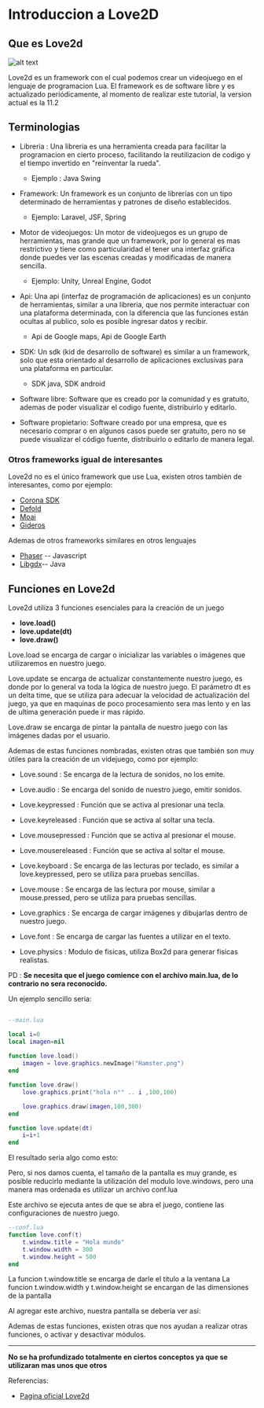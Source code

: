# Introduccion a Love2D

## Que es Love2d

![alt text](https://pbs.twimg.com/profile_images/698939763353481216/pDuLHUDg_400x400.png)

Love2d es un framework con el cual podemos crear un videojuego en el lenguaje de programacion Lua.
El framework es de software libre y es actualizado periódicamente, al momento de realizar este tutorial, la version actual es la 11.2

## Terminologias

* Libreria : Una libreria es una herramienta creada para facilitar la programacion en cierto proceso, facilitando la reutilizacion de codigo y el tiempo invertido en "reinventar la rueda".
	* Ejemplo : Java Swing
	
* Framework: Un framework es un conjunto de librerías con un tipo determinado de herramientas y patrones de diseño establecidos.
	* Ejemplo: Laravel, JSF, Spring
	
* Motor de videojuegos: Un motor de videojuegos es un grupo de herramientas, mas grande que un framework, por lo general es mas restrictivo y tiene como particularidad el tener una interfaz gráfica donde puedes ver las escenas creadas y modificadas de manera sencilla.
	* Ejemplo: Unity, Unreal Engine, Godot
	
* Api: Una api (interfaz de programación de aplicaciones) es un conjunto de herramientas, similar a una libreria, que nos permite interactuar con una plataforma determinada, con la diferencia que las funciones están ocultas al publico, solo es posible ingresar datos y recibir.
	*  Api de Google maps, Api de Google Earth
	
* SDK: Un sdk (kid de desarrollo de software) es similar a un framework, solo que esta orientado al desarrollo de aplicaciones exclusivas para una plataforma en particular.
	* SDK java, SDK android
	
* Software libre: Software que es creado por la comunidad y es gratuito, ademas de poder visualizar el codigo fuente, distribuirlo y editarlo.

* Software propietario: Software creado por una empresa, que es necesario comprar o en algunos casos puede ser gratuito, pero no se puede visualizar el código fuente, distribuirlo o editarlo de manera legal.

### Otros frameworks igual de interesantes

Love2d no es el único framework que use Lua, existen otros también de interesantes, como por ejemplo:

*	[Corona SDK](https://coronalabs.com/)
*	[Defold](https://www.defold.com/)
*	[Moai](https://moaiwebsite.github.io/)
*  [Gideros](http://giderosmobile.com/)

Ademas de otros frameworks similares en otros lenguajes

*	[Phaser](https://phaser.io/) -- Javascript
*	[Libgdx](https://libgdx.badlogicgames.com/)-- Java

## Funciones en Love2d

Love2d utiliza 3 funciones esenciales para la creación de un juego

*	**love.load()**
*	**love.update(dt)**
*	**love.draw()**

Love.load se encarga de cargar o inicializar las variables o imágenes que utilizaremos en nuestro juego.

Love.update se encarga de actualizar constantemente nuestro juego, es donde por lo general va toda la lógica de nuestro juego.
El parámetro dt es un delta time, que se utiliza para adecuar la velocidad de actualización del juego, ya que en maquinas de poco procesamiento sera mas lento y en las de ultima generación puede ir mas rápido.

Love.draw se encarga de pintar la pantalla de nuestro juego con las imágenes dadas por el usuario.

Ademas de estas funciones nombradas, existen otras que también son muy útiles para la creación de un videjuego, como por ejemplo:

*	Love.sound : Se encarga de la lectura de sonidos, no los emite.
*	Love.audio : Se encarga del sonido de nuestro juego, emitir sonidos.

*	Love.keypressed : Función que se activa al presionar una tecla.
*	Love.keyreleased : Función que se activa al soltar una tecla.
*	Love.mousepressed : Función que se activa al presionar el mouse.
*	Love.mousereleased : Función que se activa al soltar el mouse.
*	Love.keyboard : Se encarga de las lecturas por teclado, es similar a love.keypressed, pero se utiliza para pruebas sencillas.
*	Love.mouse : Se encarga de las lectura por mouse, similar a mouse.pressed, pero se utiliza para pruebas sencillas.

*	Love.graphics : Se encarga de cargar imágenes y dibujarlas dentro de nuestro juego.
*	Love.font : Se encarga de cargar las fuentes a utilizar en el texto.

*	Love.physics :  Modulo de fisicas, utiliza Box2d para generar fisicas realistas.

PD : **Se necesita que el juego comience con el archivo main.lua, de lo contrario no sera reconocido.**

Un ejemplo sencillo seria:

```lua

--main.lua

local i=0 
local imagen=nil
	
function love.load()
	imagen = love.graphics.newImage("Hamster.png")
end

function love.draw()
	love.graphics.print("hola n°" .. i ,100,100)

	love.graphics.draw(imagen,100,300)
end

function love.update(dt)
	i=i+1
end
```

El resultado seria algo como esto:


Pero, si nos damos cuenta, el tamaño de la pantalla es muy grande, es posible reducirlo mediante la utilización del modulo love.windows, pero una manera mas ordenada es utilizar un archivo conf.lua

Este archivo se ejecuta antes de que se abra el juego, contiene las configuraciones de nuestro juego.

```lua
--conf.lua
function love.conf(t)
	t.window.title = "Hola mundo"
    t.window.width = 300
    t.window.height = 500
end
```

La funcion t.window.title se encarga de darle el titulo a la ventana
La funcion t.window.width y t.window.height se encargan de las dimensiones de la pantalla

Al agregar este archivo, nuestra pantalla se debería ver así:

Ademas de estas funciones, existen otras que nos ayudan a realizar otras funciones, o activar y desactivar módulos.

****

**No se ha profundizado totalmente en ciertos conceptos ya que se utilizaran mas unos que otros**

Referencias:

* [Pagina oficial Love2d](https://love2d.org/wiki/Main_Page)
